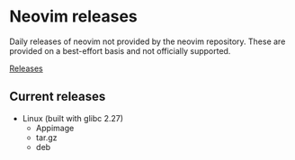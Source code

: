 # Neovim releases

Daily releases of neovim not provided by the neovim repository. These are
provided on a best-effort basis and not officially supported.

[Releases](https://github.com/neovim/neovim-releases/releases)

## Current releases
- Linux (built with glibc 2.27)
    - Appimage
    - tar.gz
    - deb
